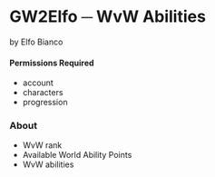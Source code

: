 # GW2Elfo ─ WvW Abilities
by Elfo Bianco

#### Permissions Required
* account
* characters
* progression

### About
* WvW rank
* Available World Ability Points
* WvW abilities

